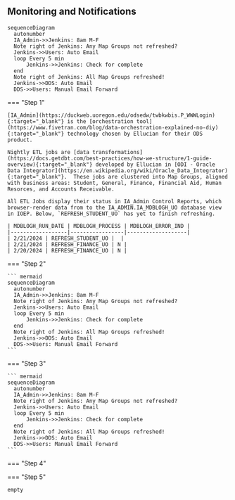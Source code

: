 ## Monitoring and Notifications

``` mermaid
sequenceDiagram
  autonumber
  IA_Admin->>Jenkins: 8am M-F
  Note right of Jenkins: Any Map Groups not refreshed?
  Jenkins->>Users: Auto Email
  loop Every 5 min
      Jenkins->>Jenkins: Check for complete
  end
  Note right of Jenkins: All Map Groups refreshed!
  Jenkins->>DDS: Auto Email
  DDS->>Users: Manual Email Forward
```

=== "Step 1"

    [IA_Admin](https://duckweb.uoregon.edu/odsedw/twbkwbis.P_WWWLogin){:target="_blank"} is the [orchestration tool](https://www.fivetran.com/blog/data-orchestration-explained-no-diy){:target="_blank"} technology chosen by Ellucian for their ODS product.

    Nightly ETL jobs are [data transformations](https://docs.getdbt.com/best-practices/how-we-structure/1-guide-overview){:target="_blank"} developed by Ellucian in [ODI - Oracle Data Integrator](https://en.wikipedia.org/wiki/Oracle_Data_Integrator){:target="_blank"}.  These jobs are clustered into Map Groups, aligned with business areas: Student, General, Finance, Financial Aid, Human Resorces, and Accounts Receivable.

    All ETL Jobs display their status in IA_Admin Control Reports, which browser-render data from to the IA_ADMIN.IA_MDBLOGH_UO database view in IOEP. Below, `REFRESH_STUDENT_UO` has yet to finish refreshing.

    | MDBLOGH_RUN_DATE | MDBLOGH_PROCESS | MDBLOGH_ERROR_IND |
    |------------------|-----------------|-------------------|
    | 2/21/2024 | REFRESH_STUDENT_UO |  |
    | 2/21/2024 | REFRESH_FINANCE_UO | N |
    | 2/20/2024 | REFRESH_FINANCE_UO | N |

=== "Step 2"

    ``` mermaid
    sequenceDiagram
      autonumber
      IA_Admin->>Jenkins: 8am M-F
      Note right of Jenkins: Any Map Groups not refreshed?
      Jenkins->>Users: Auto Email
      loop Every 5 min
          Jenkins->>Jenkins: Check for complete
      end
      Note right of Jenkins: All Map Groups refreshed!
      Jenkins->>DDS: Auto Email
      DDS->>Users: Manual Email Forward
    ```

=== "Step 3"

    ``` mermaid
    sequenceDiagram
      autonumber
      IA_Admin->>Jenkins: 8am M-F
      Note right of Jenkins: Any Map Groups not refreshed?
      Jenkins->>Users: Auto Email
      loop Every 5 min
          Jenkins->>Jenkins: Check for complete
      end
      Note right of Jenkins: All Map Groups refreshed!
      Jenkins->>DDS: Auto Email
      DDS->>Users: Manual Email Forward
    ```

=== "Step 4"

    

=== "Step 5"

    empty

